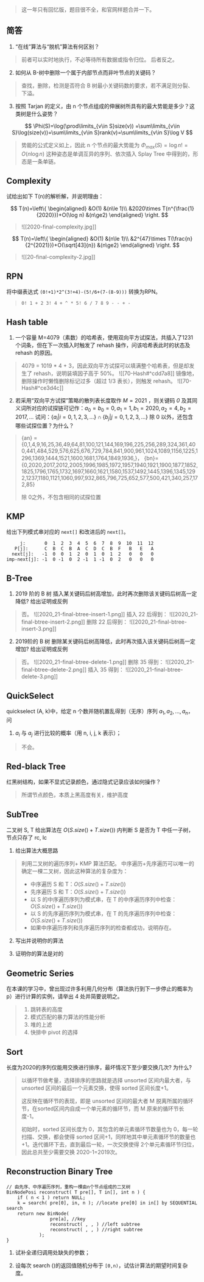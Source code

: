 > 这一年只有回忆版，题目很不全，和官网样题合并一下。

## 简答

1. “在线”算法与“脱机”算法有何区别？

> 前者可以实时地执行，不必等待所有数据或指令归位。
> 后者反之。

2. 如何从 B-树中删除一个属于内部节点而非叶节点的关键码？

> 查找，删除，检测是否符合 B 树最小关键码数的要求，若不满足则分裂、下溢。

3. 按照 Tarjan 的定义，由 n 个节点组成的伸展树所具有的最大势能是多少？这类树是什么姿势？

$$
\Phi(S)=\log(\prod\limits_{v\in S}size(v)) =\sum\limits_{v\in S}\log(size(v))=\sum\limits_{v\in S}rank(v)=\sum\limits_{v\in S}\log V
$$

> 势能的公式定义如上，因此 n 个节点的最大势能为 $\Phi_{max}(S)=\log n!=O(n\log n)$ 
> 这种姿态是单调互异的序列、依次插入 Splay Tree 中得到的，形态是一条单链。

## Complexity

试给出如下 T(n)的解析解，并说明理由：

$$
T(n)=\left\{
\begin{aligned}
    &O(1)   &(n\le 1)\\
    &2020\times T(n^{\frac{1}{2020}})+O(\log n) &(n\ge2)
\end{aligned}
\right.
$$

> ![[2020-final-complexity.jpg]]

$$
T(n)=\left\{
\begin{aligned}
    &O(1)   &(n\le 1)\\
    &2^{47}\times T(\frac{n}{2^{2021}})+O(\sqrt[43]{n}) &(n\ge2)
\end{aligned}
\right.
$$

> ![[20-final-complexity-2.jpg]]

## RPN

将中缀表达式 `(0!+1)*2^(3!+4)-(5!/6+(7-(8-9)))` 转换为RPN。

> `0! 1 + 2 3! 4 + ^ * 5! 6 / 7 8 9 - - + -`

## Hash table

1. 一个容量 M=4079（素数）的哈希表，使用双向平方试探法，共插入了1231个词条，但在下一次插入时触发了 rehash 操作，问该哈希表此时的状态及 rehash 的原因。

> 4079 = 1019 * 4 + 3，因此双向平方试探可以填满整个哈希表，但是却发生了 rehash，说明装填因子高于 50%。
> ![[70-Hash#^cdd7a8]]
> 镜像地，删除操作时懒惰删除标记过多（超过 1/3 表长），则触发 rehash。
> ![[70-Hash#^ce3d4c]]

2. 若采用“双向平方试探”策略的散列表长度取作 $M=2021$ ，则关键码 *0* 及其同义词所对应的试探链可记作：$a_{0}=b_{0}=0,a_{1}=1,b_{1}=2020,a_{2}=4,b_{2}=2017,...$ 试问：$\{a_{i}|i=0,1,2,3,...\}\cap\{b_{j}|j=0,1,2,3,...\}$ 除 0 以外，还包含哪些试探位置？为什么？

> {an} = {0,1,4,9,16,25,36,49,64,81,100,121,144,169,196,225,256,289,324,361,400,441,484,529,576,625,676,729,784,841,900,961,1024,1089,1156,1225,1296,1369,1444,1521,1600,1681,1764,1849,1936,}，
> {bn}={0,2020,2017,2012,2005,1996,1985,1972,1957,1940,1921,1900,1877,1852,1825,1796,1765,1732,1697,1660,1621,1580,1537,1492,1445,1396,1345,1292,1237,1180,1121,1060,997,932,865,796,725,652,577,500,421,340,257,172,85}
> 
> 除 0之外，不包含相同的试探位置

## KMP

给出下列模式串对应的 `next[]` 和改进后的 `next[]`。

```
     j:       0  1  2  3  4  5  6  7  8  9  10  11  12
   P[j]:      C  B  C  B  A  C  D  C  B  F   B   E   A
  next[j]:   -1  0  0  1  2  0  1  0  1  2   0   0   0
imp-next[j]: -1  0 -1  0  2 -1  1 -1  0  2   0   0   0
```

## B-Tree

1) 2019 阶的 B 树 插入某关键码后树高增加，此时再次删除该关键码后树高一定降低? 给出证明或反例

> 否。
> ![[2020_21-final-btree-insert-1.png]]
> 插入 22 后得到：
> ![[2020_21-final-btree-insert-2.png]]
> 删除 22 后得到：
> ![[2020_21-final-btree-insert-3.png]]

2) 2019阶的 B 树 删除某关键码后树高降低，此时再次插入该关键码后树高一定增加? 给出证明或反例

> 否。
> ![[2020_21-final-btree-delete-1.png]]
> 删除 35 得到：
> ![[2020_21-final-btree-delete-2.png]]
> 插入 35 得到：
> ![[2020_21-final-btree-delete-3.png]]

## QuickSelect

quickselect (A, k)中，给定 n 个数并随机置乱得到（无序）序列 ${a_1, a_2, … , a_n}$，问

1) $a_i$ 与 $a_j$ 进行比较的概率（用 n, i, j, k 表示）；

> 不会。

## Red-black Tree

红黑树结构，如果不显式记录颜色，通过隐式记录应该如何操作？ 

> 所谓节点颜色，本质上黑高度有关，维护高度

## SubTree

二叉树 S, T 给出算法在 $O(S.size()+T.size())$ 内判断 S 是否为 T 中任一子树，节点只存了 rc, lc
1) 给出算法大概思路

> 利用二叉树的遍历序列+ KMP 算法匹配。
> 中序遍历+先序遍历可以唯一的确定一棵二叉树，因此这种算法的复杂度为：
> - 中序遍历 S 和 T：$O(S.size()+T.size())$
> - 先序遍历 S 和 T：$O(S.size()+T.size())$
> - 以 S 的中序遍历序列为模式串，在 T 的中序遍历序列中检查：$O(S.size()+T.size())$
> - 以 S 的先序遍历序列为模式串，在 T 的先序遍历序列中检查：$O(S.size()+T.size())$
> - 如果中序遍历序列和先序遍历序列的检查都成功，说明存在。

2) 写出并说明你的算法

3) 证明你的算法是对的

## Geometric Series

在本课的学习中，曾出现过许多利用几何分布（算法执行到下一步停止的概率为 p）进行计算的实例，请举出 4 处并简要说明之。

> 1. 跳转表的高度
> 2. 模式匹配的暴力算法的性能分析
> 3. 堆的上滤
> 4. 快排中 pivot 的选择

## Sort

长度为2020的序列仅能用交换进行排序，最坏情况下至少要交换几次? 为什么?

> 以循环节做考量，选择排序的思路就是选择 unsorted 区间内最大者，与 unsorted 区间的最后一个元素交换，使得 sorted 区间长度+1。
> 
> 这反映在循环节的表现，即是 unsorted 区间的最大者 M 脱离所属的循环节，在sorted区间内自成一个单元素的循环节，而 M 原来的循环节长度-1。
> 
> 初始时，sorted 区间长度为 0，其包含的单元素循环节数量也为 0，每一轮扫描、交换，都会使得 sorted 区间+1，同样地其中单元素循环节的数量也+1。迭代循环下去，直到最后一轮，一次交换使得 2个单元素循环节归位，因此总共至少需要交换 2020-1=2019次。

## Reconstruction Binary Tree

```
// 由先序、中序遍历序列，重构一棵由n个节点组成的二叉树 
BinNodePosi reconstruct( T pre[], T in[], int n ) {
	if ( n < 1 ) return NULL;
	k = search( pre[0], in, n ); //locate pre[0] in in[] by SEQUENTIAL search
	return new BinNode(
				pre[a], //key
				reconstruct( , , ) //left subtree
				reconstruct( , , ) //right subtree
			);
}
```

1) 试补全递归调用处缺失的参数；



2) 设每次 search ()的返回值随机分布于 `[0,n)`，试估计算法的期望时间复杂度。

